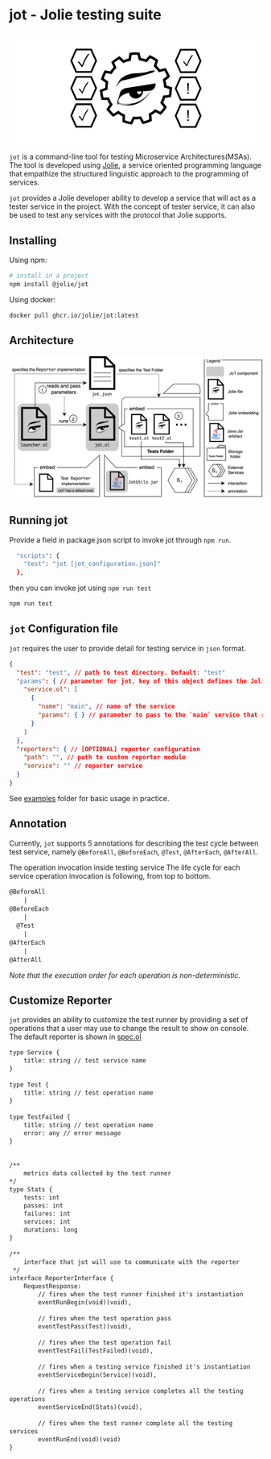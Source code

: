 # jot - Jolie testing suite

![jot logo](./jot.png)

`jot` is a command-line tool for testing Microservice Architectures(MSAs).
The tool is developed using [Jolie](https://www.jolie-lang.org/), a service oriented programming language that empathize the structured linguistic approach to the programming of services.

`jot` provides a Jolie developer ability to develop a service that will act as a tester service in the project.
With the concept of tester service, it can also be used to test any services with the protocol that Jolie supports.

## Installing

Using npm:

```bash
# install in a project
npm install @jolie/jot
```

Using docker:

```bash
docker pull ghcr.io/jolie/jot:latest
```

## Architecture

![jot architecture](./jot-architecture.png)

## Running jot

Provide a field in package.json script to invoke jot through `npm run`.

```bash
  "scripts": {
    "test": "jot [jot_configuration.json]"
  },
```

then you can invoke jot using `npm run test`

```bash
npm run test
```

## `jot` Configuration file

`jot` requires the user to provide detail for testing service in `json` format.

```json
{
  "test": "test", // path to test directory. Default: "test"
  "params": { // parameter for jot, key of this object defines the Jolie service that jot will launch
    "service.ol": [ 
      {
        "name": "main", // name of the service
        "params": { } // parameter to pass to the `main` service that reside in TestJot.ol
      }
    ]
  },
  "reporters": { // [OPTIONAL] reporter configuration
    "path": "", // path to custom reporter module
    "service": "" // reporter service
  }
}
```

See [examples](examples) folder for basic usage in practice.

## Annotation

Currently, `jot` supports 5 annotations for describing the test cycle between test service, namely `@BeforeAll`, `@BeforeEach`, `@Test`, `@AfterEach`, `@AfterAll`.

The operation invocation inside testing service
The life cycle for each service operation invocation is following, from top to bottom.

```bash
@BeforeAll
    |
@BeforeEach
    |
  @Test
    |
@AfterEach
    |
@AfterAll
```

*Note that the execution order for each operation is non-deterministic.*

## Customize Reporter

`jot` provides an ability to customize the test runner by providing a set of operations that a user may use to change the result to show on console. The default reporter is shown in [spec.ol](reporters/spec.ol)

```jolie
type Service {
    title: string // test service name
}

type Test {
    title: string // test operation name
}

type TestFailed {
    title: string // test operation name
    error: any // error message
}


/**
	metrics data collected by the test runner
*/
type Stats {
	tests: int
	passes: int
	failures: int
	services: int
	durations: long
}

/**
    interface that jot will use to communicate with the reporter
 */
interface ReporterInterface {
	RequestResponse: 
        // fires when the test runner finished it's instantiation
        eventRunBegin(void)(void),

        // fires when the test operation pass
        eventTestPass(Test)(void),

        // fires when the test operation fail
        eventTestFail(TestFailed)(void),

        // fires when a testing service finished it's instantiation
        eventServiceBegin(Service)(void),

        // fires when a testing service completes all the testing operations
        eventServiceEnd(Stats)(void),

        // fires when the test runner complete all the testing services
        eventRunEnd(void)(void)
}
```
